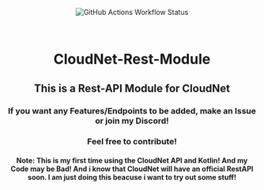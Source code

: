 <div align="center">

![GitHub Actions Workflow Status](https://img.shields.io/github/actions/workflow/status/TheCGuyGitHub/CloudNet-Rest-Module/gradle.yml)

</div>
<br clear="both">
<h1 align="center">CloudNet-Rest-Module</h1>
<h2 align="center">This is a Rest-API Module for CloudNet</h2>
<h3 align="center">If you want any Features/Endpoints to be added, make an Issue or join my Discord!</h3>
<h3 align="center">Feel free to contribute!</h3>
<h4 align="center">Note: This is my first time using the CloudNet API and Kotlin! And my Code may be Bad! And i know that CloudNet will have an official RestAPI soon. I am just doing this beacuse i want to try out some stuff!</h4>
<br clear="both">
